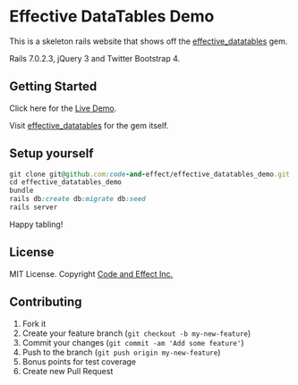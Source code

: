 # Effective DataTables Demo

This is a skeleton rails website that shows off the [effective_datatables](https://github.com/code-and-effect/effective_datatables) gem.

Rails 7.0.2.3, jQuery 3 and Twitter Bootstrap 4.

## Getting Started

Click here for the [Live Demo](https://effective-datatables-demo.herokuapp.com/).

Visit [effective_datatables](https://github.com/code-and-effect/effective_datatables) for the gem itself.

## Setup yourself

```ruby
git clone git@github.com:code-and-effect/effective_datatables_demo.git
cd effective_datatables_demo
bundle
rails db:create db:migrate db:seed
rails server
```

Happy tabling!

## License

MIT License.  Copyright [Code and Effect Inc.](http://www.codeandeffect.com/)

## Contributing

1. Fork it
2. Create your feature branch (`git checkout -b my-new-feature`)
3. Commit your changes (`git commit -am 'Add some feature'`)
4. Push to the branch (`git push origin my-new-feature`)
5. Bonus points for test coverage
6. Create new Pull Request
